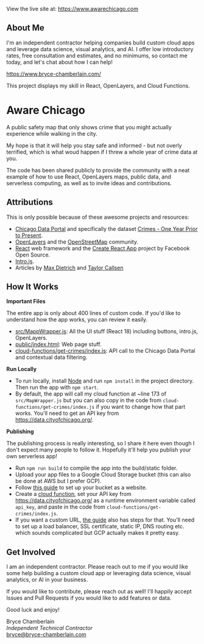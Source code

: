 View the live site at: https://www.awarechicago.com

## About Me

I'm an independent contractor helping companies build custom cloud apps and leverage data science, visual analytics, and AI. I offer low introductory rates, free consultation and estimates, and no minimums, so contact me today, and let's chat about how I can help!

https://www.bryce-chamberlain.com/

This project displays my skill in React, OpenLayers, and Cloud Functions.

# Aware Chicago

A public safety map that only shows crime that you might actually experience while walking in the city.

My hope is that it will help you stay safe and informed - but not overly terrified, which is what woud happen if I threw a whole year of crime data at you.

The code has been shared publicly to provide the community with a neat example of how to use React, OpenLayers maps, public data, and serverless computing, as well as to invite ideas and contributions. 

## Attributions

This is only possible because of these awesome projects and resources:

* [Chicago Data Portal](https://data.cityofchicago.org/) and specifically the dataset [Crimes - One Year Prior to Present](https://data.cityofchicago.org/Public-Safety/Crimes-One-year-prior-to-present/x2n5-8w5q").
* [OpenLayers](https://openlayers.org/) and the [OpenStreetMap](https://www.openstreetmap.org/) community.
* [React](https://react.dev/) web framework and the [Create React App](https://create-react-app.dev/) project by Facebook Open Source.
* [Intro.js](https://introjs.com/).
* Articles by [Max Dietrich](https://mxd.codes/articles/how-to-create-a-web-map-with-open-layers-and-react) and [Taylor Callsen](https://taylor.callsen.me/using-openlayers-with-react-functional-components/)

## How It Works

**Important Files**

The entire app is only about 400 lines of custom code. If you'd like to understand how the app works, you can review it easily.

* [src/MappWrapper.js](https://github.com/superchordate/aware-chicago/blob/main/src/MapWrapper.js): All the UI stuff (React 18) including buttons, intro.js, OpenLayers. 
* [public/index.html](https://github.com/superchordate/aware-chicago/blob/main/public/index.html): Web page stuff. 
* [cloud-functions/get-crimes/index.js](https://github.com/superchordate/aware-chicago/blob/main/cloud-functions/get-crimes/index.js): API call to the Chicago Data Portal and contextual data filtering. 

**Run Locally**

* To run locally, install [Node](https://nodejs.org/en/download) and run `npm install` in the project directory. Then run the app with `npm start`. 
* By default, the app will call my cloud function at ~line 173 of `src/MapWrapper.js` but you can also copy in the code from `cloud-functions/get-crimes/index.js` if you want to change how that part works. You'll need to get an API key from https://data.cityofchicago.org/. 

**Publishing**

The publishing process is really interesting, so I share it here even though I don't expect many people to follow it. Hopefully it'll help you publish your own serverless app!

* Run `npm run build` to compile the app into the build/static folder. 
* Upload your app files to a Google Cloud Storage bucket (this can also be done at AWS but I prefer GCP).
* Follow [this guide](https://cloud.google.com/storage/docs/hosting-static-website) to set up your bucket as a website. 
* Create a [cloud function](https://cloud.google.com/functions/?hl=en), set your API key from https://data.cityofchicago.org/ as a runtime environment variable called `api_key`, and paste in the code from `cloud-functions/get-crimes/index.js`.
* If you want a custom URL, [the guide](https://cloud.google.com/storage/docs/hosting-static-website) also has steps for that. You'll need to set up a load balancer, SSL certificate, static IP, DNS routing etc. which sounds complicated but GCP actually makes it pretty easy. 

## Get Involved

I am an independent contractor. Please reach out to me if you would like some help building a custom cloud app or leveraging data science, visual analytics, or AI in your business. 

If you would like to contribute, please reach out as well! I'll happily accept Issues and Pull Requests if you would like to add features or data. 

Good luck and enjoy!

Bryce Chamberlain  
_Independent Technical Contractor_  
bryce@bryce-chamberlain.com

